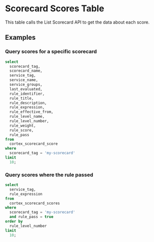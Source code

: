 # Scorecard Scores Table

This table calls the List Scorecard API to get the data about each score. 

## Examples

### Query scores for a specific scorecard

```sql
select
  scorecard_tag,
  scorecard_name,
  service_tag,
  service_name,
  service_groups,
  last_evaluated,
  rule_identifier,
  rule_title,
  rule_description,
  rule_expression,
  rule_effective_from,
  rule_level_name,
  rule_level_number,
  rule_weight,
  rule_score,
  rule_pass 
from
  cortex_scorecard_score
where
  scorecard_tag = 'my-scorecard'
limit 
  10;
```

### Query scores where the rule passed

```sql
select
  service_tag,
  rule_expression
from
  cortex_scorecard_scores
where
  scorecard_tag = 'my-scorecard' 
  and rule_pass = true 
order by
  rule_level_number
limit 
  10;
```
